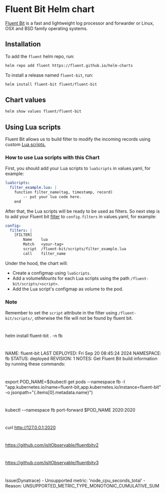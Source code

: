# Fluent Bit Helm chart

[Fluent Bit](https://fluentbit.io) is a fast and lightweight log processor and forwarder or Linux, OSX and BSD family operating systems.

## Installation

To add the `fluent` helm repo, run:

```sh
helm repo add fluent https://fluent.github.io/helm-charts
```

To install a release named `fluent-bit`, run:

```sh
helm install fluent-bit fluent/fluent-bit
```

## Chart values

```sh
helm show values fluent/fluent-bit
```

## Using Lua scripts
Fluent Bit allows us to build filter to modify the incoming records using custom [Lua scripts.](https://docs.fluentbit.io/manual/pipeline/filters/lua)

### How to use Lua scripts with this Chart

First, you should add your Lua scripts to `luaScripts` in values.yaml, for example:

```yaml
luaScripts:
  filter_example.lua: |
    function filter_name(tag, timestamp, record)
        -- put your lua code here.
    end
```

After that, the Lua scripts will be ready to be used as filters. So next step is to add your Fluent bit [filter](https://docs.fluentbit.io/manual/concepts/data-pipeline/filter) to `config.filters` in values.yaml, for example:

```yaml
config:
  filters: |
    [FILTER]
        Name    lua
        Match   <your-tag>
        script  /fluent-bit/scripts/filter_example.lua
        call    filter_name
```
Under the hood, the chart will:
- Create a configmap using `luaScripts`.
- Add a volumeMounts for each Lua scripts using the path `/fluent-bit/scripts/<script>`.
- Add the Lua script's configmap as volume to the pod.

### Note
Remember to set the `script` attribute in the filter using `/fluent-bit/scripts/`, otherwise the file will not be found by fluent bit.

#
helm install fluent-bit . -n fb
#
NAME: fluent-bit
LAST DEPLOYED: Fri Sep 20 08:45:24 2024
NAMESPACE: fb
STATUS: deployed
REVISION: 1
NOTES:
Get Fluent Bit build information by running these commands:
#
export POD_NAME=$(kubectl get pods --namespace fb -l "app.kubernetes.io/name=fluent-bit,app.kubernetes.io/instance=fluent-bit" -o jsonpath="{.items[0].metadata.name}")
#
kubectl --namespace fb port-forward $POD_NAME 2020:2020
#
curl http://127.0.0.1:2020
#
https://github.com/isItObservable/fluentbitv2
#
https://github.com/isItObservable/fluentbitv3
#
Issue(Dynatrace) - Unsupported metric: 'node_cpu_seconds_total' - Reason: UNSUPPORTED_METRIC_TYPE_MONOTONIC_CUMULATIVE_SUM
